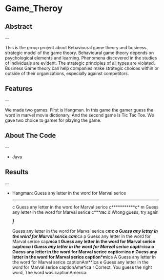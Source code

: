 # Game_Theroy
<h2> Abstract</h2>
--

This is the group project about Behavioural game theory and business strategic model of the game theory. 
Behavioural game theory depends on psychological elements and learning. Phenomena discovered in the studies of individuals are evident. The strategic principles of all types are violated. Business Game theory can help companies make strategic choices within or outside of their organizations, especially against competitors.


<h2> Features </h2>
--

We made two games. First is Hangman. In this game the gamer guess the word in marvel movie dictionary. And the second game is Tic Tac Toe. We gave two choice to gamer for playing the game.

<h2> About The Code </h2>
--

* Java 

<h2> Results </h2>
--

* Hangman:
    Guess any letter in the word for Marval serice
    **************
    c
    Guess any letter in the word for Marval serice
    c***********c*
    m
    Guess any letter in the word for Marval serice
    c*******m***c*
    d
    Wrong guess, try again




    ___|___

    Guess any letter in the word for Marval serice
    c*******m***c*
    a
    Guess any letter in the word for Marval serice
    ca******m***ca
    p
    Guess any letter in the word for Marval serice
    cap*****m***ca
    t
    Guess any letter in the word for Marval serice
    capt****m***ca
    i
    Guess any letter in the word for Marval serice
    capti***m**ica
    o
    Guess any letter in the word for Marval serice
    captio**m**ica
    n
    Guess any letter in the word for Marval serice
    caption*m**ica
    A
    Guess any letter in the word for Marval serice
    captionAm**ica
    e
    Guess any letter in the word for Marval serice
    captionAme*ica
    r
    Correct, You guess the right word, The word was captionAmerica
